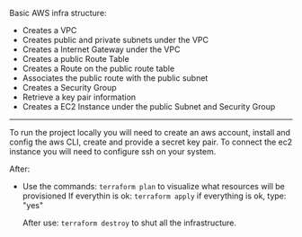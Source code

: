 Basic AWS infra structure:

- Creates a VPC
- Creates public and private subnets under the VPC
- Creates a Internet Gateway under the VPC
- Creates a public Route Table
- Creates a Route on the public route table
- Associates the public route with the public subnet
- Creates a Security Group
- Retrieve a key pair information
- Creates a EC2 Instance under the public Subnet and Security Group

---
To run the project locally you will need to create an aws account, install and config the aws CLI, create and provide a
secret key pair. To connect the ec2 instance you will need to configure ssh on your system.

After:

- Use the commands:
  ``` terraform plan ```
  to visualize what resources will be provisioned If everythin is ok:
  ``` terraform apply ```
  if everything is ok, type: "yes"

  After use:
  ``` terraform destroy ```
  to shut all the infrastructure.